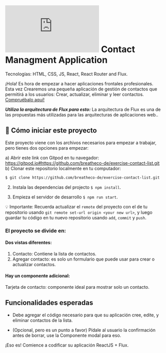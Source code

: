 # ![alt text](https://assets.breatheco.de/apis/img/images.php?blob&random&cat=icon&tags=breathecode,32) Contact Managment Application 

Tecnologías: HTML, CSS, JS, React, React Router and Flux.

¡Hola! Es hora de empezar a hacer aplicaciones frontales profesionales. Esta vez
Crearemos una pequeña aplicación de gestión de contactos que permitirá a los usuarios:
Crear, actualizar, eliminar y leer contactos. [Compruébalo aquí!](https://github.com/breatheco-de/exercise-contact-list/blob/master/preview.gif?raw=true)

***Utiliza la arquitectura de Flux para esto:*** La arquitectura de Flux es una de las propuestas más utilizadas para las arquitecturas de aplicaciones web..

## 🌱  Cómo iniciar este proyecto

Este proyecto viene con los archivos necesarios para empezar a trabajar, pero tienes dos opciones para empezar:

a) Abrir este link con Gitpod en tu navegador: https://gitpod.io#https://github.com/breatheco-de/exercise-contact-list.git
b) Clonar este repositorio localmente en tu computador:
```sh
$ git clone https://github.com/breatheco-de/exercise-contact-list.git
```
2. Instala las dependencias del projecto `$ npm install`.

3. Empieza el servidor de desarrollo `$ npm run start`.

💡 Importante: Recuerda actualizar el `remote` del proyecto con el de tu repositorio usando `git remote set-url origin <your new url>`, y luego guardar tu código en tu nuevo repositorio usando `add`, `commit` y `push`.


### El proyecto se divide en:

#### Dos vistas diferentes:

1. Contacto: Contiene la lista de contactos.
2. Agregar contacto: es solo un formulario que puede usar para crear o actualizar contactos.

#### Hay un componente adicional:
Tarjeta de contacto: componente ideal para mostrar solo un contacto.

## Funcionalidades esperadas

- Debe agregar el código necesario para que su aplicación cree, edite,
y eliminar contactos de la lista.

- (Opcional, pero es un punto a favor) Pídale al usuario la confirmación antes de borrar, use la
Componente modal para eso.




¡Eso es! Comience a codificar su aplicación ReactJS + Flux.
